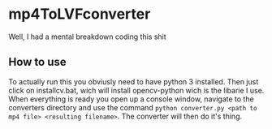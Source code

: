 # mp4ToLVFconverter
Well, I had a mental breakdown coding this shit

## How to use
To actually run this you obviusly need to have python 3 installed. Then just click on installcv.bat, wich will install opencv-python
wich is the libarie I use. When everything is ready you open up a console window, navigate to the converters directory and use the command `python converter.py <path to mp4 file> <resulting filename>`. The converter will then do it's thing.
